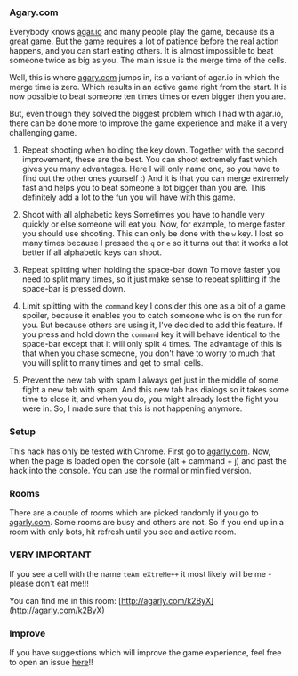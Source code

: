 ### Agary.com

Everybody knows [agar.io](http://agar.io/) and many people play the game, because its a great game. But
the game requires a lot of patience before the real action happens, and you can start eating others. It
is almost impossible to beat someone twice as big as you. The main issue is the merge time of the cells.

Well, this is where [agary.com](http://agarly.com) jumps in, its a variant of agar.io in which the merge
time is zero. Which results in an active game right from the start. It is now possible to beat 
someone ten times times or even bigger then you are. 

But, even though they solved the biggest problem which I had with agar.io, there can be done more to
improve the game experience and make it a very challenging game.

  1) Repeat shooting when holding the key down. 
Together with the second improvement, these are the best. You can shoot extremely fast which gives
you many advantages. Here I will only name one, so you have to find out the other ones yourself :) 
And it is that you can merge extremely fast and helps you to beat someone a lot bigger than you are. This
definitely add a lot to the fun you will have with this game.

  2) Shoot with all alphabetic keys
Sometimes you have to handle very quickly or else someone will eat you. Now, for example, to merge faster
you should use shooting. This can only be done with the `w` key. I lost so many times because I pressed
 the `q` or `e` so it turns out that it works a lot better if all alphabetic keys can shoot.

  3) Repeat splitting when holding the space-bar down 
To move faster you need to split many times, so it just make sense to repeat splitting if the space-bar 
is pressed down.


  4) Limit splitting with the `command` key
I consider this one as a bit of a game spoiler, because it enables you to catch someone who is on the run
for you. But because others are using it, I've decided to add this feature. If you press and hold down
the `command` key it will behave identical to the space-bar except that it will only split 4 times. The
advantage of this is that when you chase someone, you don't have to worry to much that you will split to 
many times and get to small cells.

  5) Prevent the new tab with spam
I always get just in the middle of some fight a new tab with spam. And this new tab has dialogs so it
takes some time to close it, and when you do, you might already lost the fight you were in. So, I made
sure that this is not happening anymore.


### Setup
This hack has only be tested with Chrome. First go to [agarly.com](http://agarly.com). Now, when the 
page is loaded open the console (alt + cammand + j) and past the hack into the console. You can use 
the normal or minified version.

### Rooms
There are a couple of rooms which are picked randomly if you go to [agarly.com](http://agarly.com). Some 
rooms are busy and others are not. So if you end up in a room with only bots, hit refresh until you see
and active room.


### VERY IMPORTANT
If you see a cell with the name `teAm eXtreMe++` it most likely will be me - please don't eat me!!!

You can find me in this room: [http://agarly.com/k2ByX](http://agarly.com/k2ByX) 

### Improve
If you have suggestions which will improve the game experience, feel free to open an issue [here](https://github.com/scaljeri/agarly-hack/issues)!!
